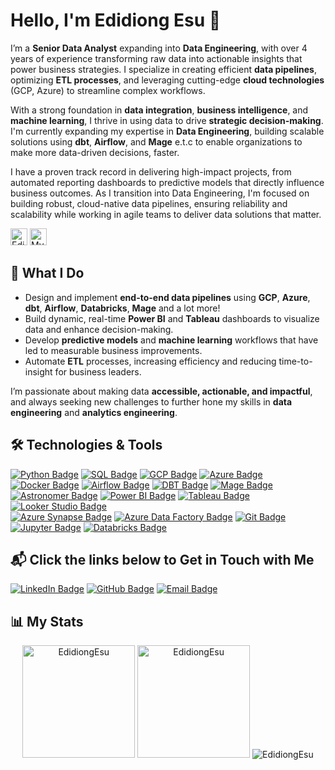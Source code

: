 # Hello, I'm Edidiong Esu 👋

I’m a **Senior Data Analyst** expanding into **Data Engineering**, with over 4 years of experience transforming raw data into actionable insights that power business strategies. I specialize in creating efficient **data pipelines**, optimizing **ETL processes**, and leveraging cutting-edge **cloud technologies** (GCP, Azure) to streamline complex workflows.

With a strong foundation in **data integration**, **business intelligence**, and **machine learning**, I thrive in using data to drive **strategic decision-making**. I'm currently expanding my expertise in **Data Engineering**, building scalable solutions using **dbt**, **Airflow**, and **Mage** e.t.c to enable organizations to make more data-driven decisions, faster.

I have a proven track record in delivering high-impact projects, from automated reporting dashboards to predictive models that directly influence business outcomes. As I transition into Data Engineering, I'm focused on building robust, cloud-native data pipelines, ensuring reliability and scalability while working in agile teams to deliver data solutions that matter.

<p align="left">
  <img src="https://komarev.com/ghpvc/?username=EdidiongEsu&label=Profile%20views&color=0e75b6&style=for-the-badge" alt="EdidiongEsu" height="27" />
  <a href="https://github.com/EdidiongEsu/capital_bikeshare">
    <img src="https://img.shields.io/github/stars/EdidiongEsu/capital_bikeshare?style=social" alt="My Top Repo" height="27" />
  </a>
</p>


## **🚀 What I Do**
- Design and implement **end-to-end data pipelines** using **GCP**, **Azure**, **dbt**, **Airflow**, **Databricks**, **Mage** and a lot more!
- Build dynamic, real-time **Power BI** and **Tableau** dashboards to visualize data and enhance decision-making.
- Develop **predictive models** and **machine learning** workflows that have led to measurable business improvements.
- Automate **ETL** processes, increasing efficiency and reducing time-to-insight for business leaders.

I’m passionate about making data **accessible, actionable, and impactful**, and always seeking new challenges to further hone my skills in **data engineering** and **analytics engineering**.

## **🛠 Technologies & Tools**

[![Python Badge](https://img.shields.io/badge/-Python-3776AB?style=for-the-badge&labelColor=212121&logo=python)](#) [![SQL Badge](https://img.shields.io/badge/-SQL-CC2927?style=for-the-badge&labelColor=212121&logo=Microsoft%20SQL%20Server&logoColor=CC2927)](#) [![GCP Badge](https://img.shields.io/badge/GCP-%234285F4.svg?style=for-the-badge&labelColor=212121&logo=google-cloud&logoColor=white)](#) [![Azure Badge](https://img.shields.io/badge/azure-%230072C6.svg?style=for-the-badge&labelColor=212121&logo=microsoftazure&logoColor=white)](#)  
[![Docker Badge](https://img.shields.io/badge/Docker-2496ED?style=for-the-badge&labelColor=212121&logo=docker&logoColor=white)](#) [![Airflow Badge](https://img.shields.io/badge/-Airflow-017E1A?style=for-the-badge&labelColor=212121&logo=apache-airflow&logoColor=white)](#) [![DBT Badge](https://img.shields.io/badge/-DBT-000000?style=for-the-badge&labelColor=212121&logo=dbt&logoColor=white)](#) [![Mage Badge](https://img.shields.io/badge/-Mage-4A90E2?style=for-the-badge&labelColor=212121&logo=mage&logoColor=white)](#)  
[![Astronomer Badge](https://img.shields.io/badge/-Astronomer-017E1A?style=for-the-badge&labelColor=212121&logo=astronomer&logoColor=white)](#) [![Power BI Badge](https://img.shields.io/badge/-Power%20BI-F2C811?style=for-the-badge&labelColor=212121&logo=powerbi)](#) [![Tableau Badge](https://img.shields.io/badge/-Tableau-E97627?style=for-the-badge&labelColor=212121&logo=tableau)](#) [![Looker Studio Badge](https://img.shields.io/badge/-Looker%20Studio-FF4983?style=for-the-badge&labelColor=212121&logo=lookerstudio&logoColor=white)](#)  
[![Azure Synapse Badge](https://img.shields.io/badge/Azure%20Synapse-%230072C6.svg?style=for-the-badge&labelColor=212121&logo=microsoftazure&logoColor=white)](#) [![Azure Data Factory Badge](https://img.shields.io/badge/-Azure%20Data%20Factory-6EB5B5?style=for-the-badge&labelColor=212121&logo=microsoftazure&logoColor=white)](#) [![Git Badge](https://img.shields.io/badge/git-%23F05033.svg?style=for-the-badge&labelColor=212121&logo=git&logoColor=white)](#) [![Jupyter Badge](https://img.shields.io/badge/Jupyter-%23F37626.svg?style=for-the-badge&labelColor=212121&logo=jupyter&logoColor=white)](#)  [![Databricks Badge](https://img.shields.io/badge/Databricks-%23FF3621.svg?style=for-the-badge&labelColor=212121&logo=databricks&logoColor=white)](#)


## **📬 Click the links below to Get in Touch with Me**

[![LinkedIn Badge](https://img.shields.io/badge/-LinkedIn-0077B5?style=for-the-badge&labelColor=212121&logo=linkedin)](https://www.linkedin.com/in/edidiong-esu-1942a2129/)
[![GitHub Badge](https://img.shields.io/badge/-GitHub-181717?style=for-the-badge&labelColor=212121&logo=github)](https://github.com/EdidiongEsu)
[![Email Badge](https://img.shields.io/badge/-Email-D14836?style=for-the-badge&labelColor=212121&logo=gmail&logoColor=white)](mailto:eddy.esu.22@gmail.com)


## **📊 My Stats**

<div align="center">
  <img src="https://github-readme-stats.vercel.app/api/top-langs?username=EdidiongEsu&show_icons=true&locale=en&layout=compact" alt="EdidiongEsu" style="height: 180px;" />
  <img src="https://github-readme-stats.vercel.app/api?username=EdidiongEsu&show_icons=true&locale=en" alt="EdidiongEsu" style="height: 180px;" />
  <img src="https://github-readme-streak-stats.herokuapp.com/?user=EdidiongEsu&theme=default" alt="EdidiongEsu" />
</div>





